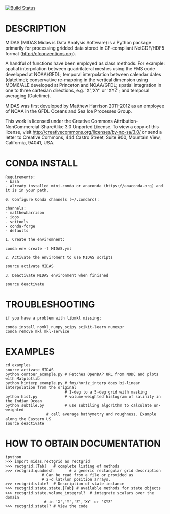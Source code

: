 [![Build Status](https://travis-ci.org/mjharriso/MIDAS.svg?branch=master)](https://travis-ci.org/mjharriso/MIDAS)

DESCRIPTION
===========

 MIDAS (MIDAS Midas is Data Analysis Software)
 is a Python package primarily for processing
 gridded data stored in CF-compliant NetCDF/HDF5 format
 (http://cfconventions.org).

 A handful of functions have been employed as class methods.
 For example: spatial interpolation between quadrilateral meshes using
 the FMS code developed at NOAA/GFDL; temporal interpolation between calendar
 dates (datetime); conservative re-mapping in the vertical dimension using
 MOM6/ALE developed at Princeton and NOAA/GFDL; spatial
 integration in one to three cartesian directions, e.g. 'X','XY' or 'XYZ';
 and temporal averaging (Datetime).


 MIDAS was first developed by Matthew Harrison 2011-2012 as an employee of NOAA in the
 GFDL Oceans and Sea Ice Processes Group.

 This work is licensed under the Creative Commons
 Attribution-NonCommercial-ShareAlike 3.0 Unported License.
 To view a copy of this license, visit
 http://creativecommons.org/licenses/by-nc-sa/3.0/
 or send a letter to Creative Commons, 444 Castro Street,
 Suite 900, Mountain View, California, 94041, USA.



CONDA INSTALL
=============


	Requirements:
	- bash
	- already installed mini-conda or anaconda (https://anaconda.org) and it is in your path.

	0. Configure Conda channels (~/.condarc):

	channels:
	- matthewharrison
	- ioos
	- scitools
	- conda-forge
	- defaults

	1. Create the enviromnent:

	conda env create -f MIDAS.yml

	2. Activate the enviroment to use MIDAS scripts

	source activate MIDAS

	3. Deactivate MIDAS environment when finished

	source deactivate

TROUBLESHOOTING
===============

	if you have a problem with libmkl missing:

	conda install nomkl numpy scipy scikit-learn numexpr
	conda remove mkl mkl-service



EXAMPLES
========

	cd examples
	source activate MIDAS
	python contour_example.py # Fetches OpenDAP URL from NODC and plots with Matplotlib
	python hinterp_example.py # fms/horiz_interp does bi-linear interpolation from the original
	                          # 1-deg to a 5-deg grid with masking
	python hist.py            # volume-weighted histogram of salinity in the Indian Ocean
	python subtile.py         # use subtiling algorithm to calculate un-weighted
 		       		  # cell average bathymetry and roughness. Example along the Eastern US
	source deactivate


HOW TO OBTAIN DOCUMENTATION
===========================


	ipython
	>>> import midas.rectgrid as rectgrid
	>>> rectgrid.[Tab]   # complete listing of methods
	>>> rectgrid.quadmesh       # a generic rectangular grid description
				    # Can be read from a file or provided as
				    # 2-d lat/lon position arrays.
	>>> rectgrid.state?  # Description of state instance
	>>> rectgrid.state.state.[Tab] # available methods for state objects
	>>> rectgrid.state.volume_integral?  # integrate scalars over the domain
				     # in 'X','Y','Z','XY' or 'XYZ'
	>>> rectgrid.state?? # View the code
